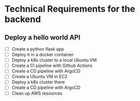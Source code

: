 # Technical Requirements for the backend

## Deploy a hello world API

- [ ] Create a python flask app
- [ ] Deploy it in a docker container
- [ ] Deploy a k8s cluster to a local Ubuntu VM
- [ ] Create a CI pipeline with Github Actions
- [ ] Create a CD pipeline with ArgoCD
- [ ] Create a Ubuntu VM in EC2
- [ ] Deploy a k8s cluster there
- [ ] Create a CD pipeline with ArgoCD
- [ ] Clean up AWS resources
